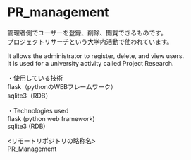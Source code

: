 # PR_management
管理者側でユーザーを登録、削除、閲覧できるものです。  
プロジェクトリサーチという大学内活動で使われています。

It allows the administrator to register, delete, and view users.  
It is used for a university activity called Project Research.

・使用している技術  
flask（pythonのWEBフレームワーク）  
sqlite3（RDB）  

・Technologies used  
flask (python web framework)  
sqlite3 (RDB)  

<リモートリポジトリの略称名>  
PR_Management
